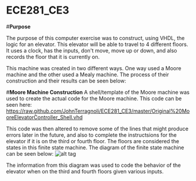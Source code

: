 ECE281_CE3
==========


#**Purpose**

The purpose of this computer exercise was to construct, using VHDL, the logic for an elevator.  This elevator will be able to travel to 4 different floors. It uses a clock, has the inputs, don't move, move up or down, and also records the floor that it is currently on.  

This machine was created in two different ways.  One way used a Moore machine and the other used a Mealy machine.  The process of their construction and their results can be seen below: 


#**Moore Machine Construction**
A shell/template of the Moore machine was used to create the actual code for the Moore machine.  This code can be seen here:  https://raw.github.com/JohnTerragnoli/ECE281_CE3/master/Original%20MooreElevatorController_Shell.vhd

This code was then altered to remove some of the lines that might produce errors later in the future, and also to complete the instructsions for the elevator if it is on the third or fourth floor.  The floors are considered the states in this finite state machine.  The diagram of the finite state machine can be seen below: 
![alt tag](https://raw.github.com/JohnTerragnoli/ECE281_CE3/master/FiniteStateDiagram.PNG "Finite State Diagram")


The information from this diagram was used to code the behavior of the elevator when on the third and fourth floors given various inputs.  

